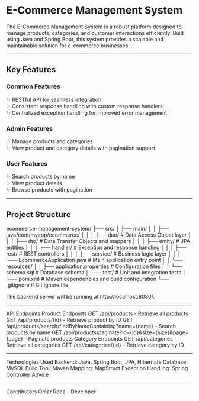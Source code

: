 # E-Commerce Management System
The E-Commerce Management System is a robust platform designed to manage products, categories, and customer interactions efficiently. Built using Java and Spring Boot, this system provides a scalable and maintainable solution for e-commerce businesses.

---

## Key Features

### Common Features
✨ RESTful API for seamless integration <br />
✨ Consistent response handling with custom response handlers <br />
✨ Centralized exception handling for improved error management

### Admin Features
✨ Manage products and categories <br />
✨ View product and category details with pagination support

### User Features
✨ Search products by name <br />
✨ View product details <br />
✨ Browse products with pagination

---

## Project Structure
ecommerce-management-system/ ├── src/ │ ├── main/ │ │ ├── java/com/myapp/ecommerce/ │ │ │ ├── dao/ # Data Access Object layer │ │ │ ├── dto/ # Data Transfer Objects and mappers │ │ │ ├── entity/ # JPA entities │ │ │ ├── handler/ # Exception and response handling │ │ │ ├── rest/ # REST controllers │ │ │ ├── service/ # Business logic layer │ │ │ └── EcommerceApplication.java # Main application entry point │ │ └── resources/ │ │ ├── application.properties # Configuration files │ │ └── schema.sql # Database schema │ └── test/ # Unit and integration tests │ ├── pom.xml # Maven dependencies and build configuration └── .gitignore # Git ignore file

The backend server will be running at http://localhost:8080/.  <hr></hr>
API Endpoints
Product Endpoints
GET /api/products - Retrieve all products
GET /api/products/{id} - Retrieve product by ID
GET /api/products/search/findByNameContaining?name={name} - Search products by name
GET /api/products/paginate?id={id}&size={size}&page={page} - Paginate products
Category Endpoints
GET /api/categories - Retrieve all categories
GET /api/categories/{id} - Retrieve category by ID
<hr></hr>
Technologies Used
Backend: Java, Spring Boot, JPA, Hibernate
Database: MySQL
Build Tool: Maven
Mapping: MapStruct
Exception Handling: Spring Controller Advice
<hr></hr>

Contributors
Omar Reda - Developer
